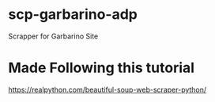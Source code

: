 # scp-garbarino-adp
Scrapper for Garbarino Site

# Made Following this tutorial
https://realpython.com/beautiful-soup-web-scraper-python/